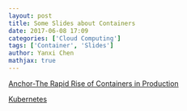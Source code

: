 ```yaml
---
layout: post
title: Some Slides about Containers
date: 2017-06-08 17:09
categories: ['Cloud Computing']
tags: ['Container', 'Slides']
author: Yanxi Chen
mathjax: true
---
```



[Anchor-The Rapid Rise of Containers in Production](/assets/Some-Slides-about-Containers-UCSB-nurmi.pdf)

[Kubernetes](/assets/Some-Slides-about-Containers-Kubernetes.pdf)

<!--more-->
